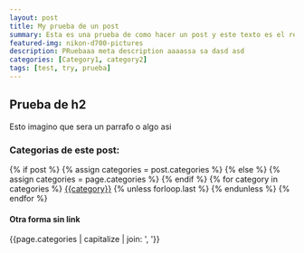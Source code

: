 ```yaml
---
layout: post
title: My prueba de un post
summary: Esta es una prueba de como hacer un post y este texto es el resumen.
featured-img: nikon-d700-pictures
description: PRuebaaa meta description aaaassa sa dasd asd
categories: [Category1, category2]
tags: [test, try, prueba]
---
```



## Prueba de h2

Esto imagino que sera un parrafo o algo asi



### Categorias de este post: 
<div class="post-categories">
  {% if post %}
    {% assign categories = post.categories %}
  {% else %}
    {% assign categories = page.categories %}
  {% endif %}
  {% for category in categories %}
  <a href="{{site.url}}/categorias/#{{category|slugize}}">{{category}}</a>
  {% unless forloop.last %}&nbsp;{% endunless %}
  {% endfor %}
</div>

#### Otra forma sin link
{{page.categories | capitalize | join: ', '}}

